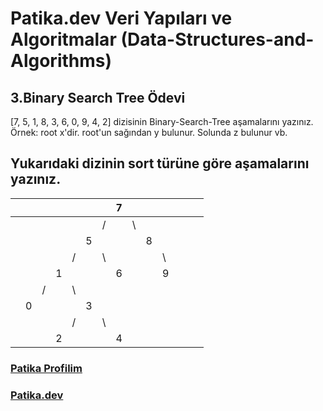 # Patika.dev Veri Yapıları ve Algoritmalar (Data-Structures-and-Algorithms)

## 3.Binary Search Tree Ödevi
[7, 5, 1, 8, 3, 6, 0, 9, 4, 2] dizisinin Binary-Search-Tree aşamalarını yazınız.
Örnek: root x'dir. root'un sağından y bulunur. Solunda z bulunur vb.



## Yukarıdaki dizinin sort türüne göre aşamalarını yazınız.

|   |   |   |   |   |   |   | 7 |   |   |   |   |   |   |
|---|---|---|---|---|---|---|---|---|---|---|---|---|---|
|   |   |   |   |   |   | / |   | \ |   |   |   |   |   |
|   |   |   |   |   | 5 |   |   |   | 8 |   |   |   |   |
|   |   |   |   | / |   | \ |   |   |   | \ |   |   |   |
|   |   |   | 1 |   |   |   | 6 |   |   | 9 |   |   |   |
|   |   | / |   | \ |   |   |   |   |   |   |   |   |   |
|   | 0 |   |   |   | 3 |   |   |   |   |   |   |   |   |
|   |   |   |   | / |   | \ |   |   |   |   |   |   |   |
|   |   |   | 2 |   |   |   | 4 |   |   |   |   |   |   |




### [Patika Profilim](https://app.patika.dev/mtemin)
### [Patika.dev](https://app.patika.dev/)
